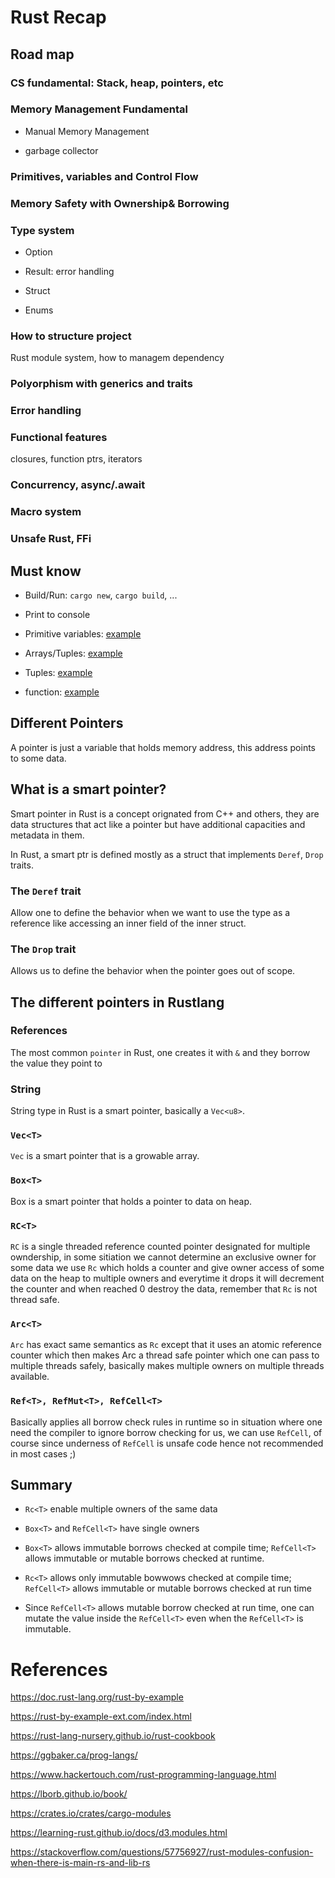 # Rust Recap

## Road map

### CS fundamental: Stack, heap, pointers, etc

### Memory Management Fundamental

* Manual Memory Management

* garbage collector

### Primitives, variables and Control Flow

### Memory Safety with Ownership& Borrowing

### Type system

* Option

* Result: error handling

* Struct

* Enums

### How to structure project

Rust module system, how to managem dependency

### Polyorphism with generics and traits

### Error handling

### Functional features

closures, function ptrs, iterators

### Concurrency, async/.await

### Macro system

### Unsafe Rust, FFi

## Must know

* Build/Run: `cargo new`, `cargo build`, ...

* Print to console

* Primitive variables: [example](https://compiler-explorer.com/z/zrfY4Tzaq)

* Arrays/Tuples: [example](https://compiler-explorer.com/z/x41z6v5vs)

* Tuples: [example](https://compiler-explorer.com/z/x41z6v5vs)

* function: [example](https://compiler-explorer.com/z/WvYoM4TjM)


## Different Pointers 

A pointer is just a variable that holds memory address, this address points to some data.

## What is a smart pointer?

Smart pointer in Rust is a concept orignated from C++ and others, they are data structures that act like a pointer but have additional capacities and metadata in them.

In Rust, a smart ptr is defined mostly as a struct that implements `Deref`, `Drop` traits.

### The `Deref` trait

Allow one to define the behavior when we want to use the type as a reference like accessing an inner field of the inner struct.

### The `Drop` trait

Allows us to define the behavior when the pointer goes out of scope.

## The different pointers in Rustlang

### References

The most common `pointer` in Rust, one creates it with `&` and they borrow the value they point to

### String

String type in Rust is a smart pointer, basically a `Vec<u8>`.

### `Vec<T>`

`Vec` is a smart pointer that is a growable array.

### `Box<T>`

Box is a smart pointer that holds a pointer to data on heap.

### `RC<T>`

`RC` is a single threaded reference counted pointer designated for multiple owndership, in some sitiation we cannot determine an exclusive owner for some data we use `Rc` which holds a counter and give owner access of some data on the heap to multiple owners and everytime it drops it will decrement the counter and when reached 0 destroy the data, remember that `Rc` is not thread safe.

### `Arc<T>`

`Arc` has exact same semantics as `Rc` except that it uses an atomic reference counter
which then makes Arc a thread safe pointer which one can pass to multiple threads safely, basically makes multiple owners on multiple threads available.

### `Ref<T>, RefMut<T>, RefCell<T>`

Basically applies all borrow check rules in runtime so in situation where one need the compiler to ignore borrow checking for us, we can use `RefCell`, of course since underness of `RefCell` is unsafe code hence not recommended in most cases ;)

## Summary

- `Rc<T>` enable multiple owners of the same data

- `Box<T>` and `RefCell<T>` have single owners

- `Box<T>` allows immutable borrows checked at compile time; `RefCell<T>` allows immutable or mutable borrows checked at runtime.

- `Rc<T>` allows only immutable bowwows checked at compile time; `RefCell<T>` allows immutable or mutable borrows checked at run time

- Since `RefCell<T>` allows mutable borrow checked at run time, one can mutate the value inside the `RefCell<T>` even when the `RefCell<T>` is immutable.



# References

https://doc.rust-lang.org/rust-by-example

https://rust-by-example-ext.com/index.html

https://rust-lang-nursery.github.io/rust-cookbook

https://ggbaker.ca/prog-langs/

https://www.hackertouch.com/rust-programming-language.html

https://lborb.github.io/book/

https://crates.io/crates/cargo-modules

https://learning-rust.github.io/docs/d3.modules.html

https://stackoverflow.com/questions/57756927/rust-modules-confusion-when-there-is-main-rs-and-lib-rs


